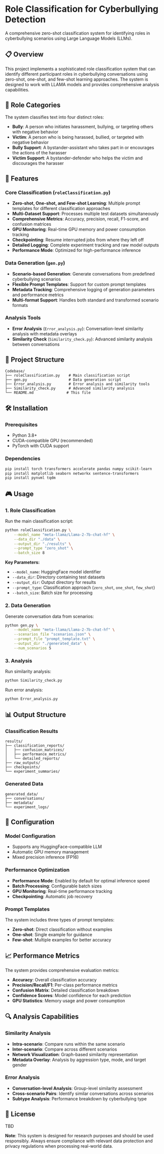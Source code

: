 # Role Classification for Cyberbullying Detection

A comprehensive zero-shot classification system for identifying roles in cyberbullying scenarios using Large Language Models (LLMs).

## 📋 Overview

This project implements a sophisticated role classification system that can identify different participant roles in cyberbullying conversations using zero-shot, one-shot, and few-shot learning approaches. The system is designed to work with LLAMA models and provides comprehensive analysis capabilities.

## 🎯 Role Categories

The system classifies text into four distinct roles:

- **Bully**: A person who initiates harassment, bullying, or targeting others with negative behavior
- **Victim**: A person who is being harassed, bullied, or targeted with negative behavior  
- **Bully Support**: A bystander-assistant who takes part in or encourages the actions of the harasser
- **Victim Support**: A bystander-defender who helps the victim and discourages the harasser

## 🚀 Features

### Core Classification (`roleClassification.py`)
- **Zero-shot, One-shot, and Few-shot Learning**: Multiple prompt templates for different classification approaches
- **Multi-Dataset Support**: Processes multiple test datasets simultaneously
- **Comprehensive Metrics**: Accuracy, precision, recall, F1-score, and confusion matrices
- **GPU Monitoring**: Real-time GPU memory and power consumption tracking
- **Checkpointing**: Resume interrupted jobs from where they left off
- **Detailed Logging**: Complete experiment tracking and raw model outputs
- **Performance Mode**: Optimized for high-performance inference

### Data Generation (`gen.py`)
- **Scenario-based Generation**: Generate conversations from predefined cyberbullying scenarios
- **Flexible Prompt Templates**: Support for custom prompt templates
- **Metadata Tracking**: Comprehensive logging of generation parameters and performance metrics
- **Multi-format Support**: Handles both standard and transformed scenario formats

### Analysis Tools
- **Error Analysis** (`Error_analysis.py`): Conversation-level similarity analysis with metadata overlays
- **Similarity Check** (`Similarity_check.py`): Advanced similarity analysis between conversations

## 📁 Project Structure

```
Codebase/
├── roleClassification.py    # Main classification script
├── gen.py                   # Data generation script
├── Error_analysis.py        # Error analysis and similarity tools
├── Similarity_check.py      # Advanced similarity analysis
└── README.md               # This file
```

## 🛠️ Installation

### Prerequisites
- Python 3.8+
- CUDA-compatible GPU (recommended)
- PyTorch with CUDA support

### Dependencies
```bash
pip install torch transformers accelerate pandas numpy scikit-learn
pip install matplotlib seaborn networkx sentence-transformers
pip install pynvml tqdm
```

## 🎮 Usage

### 1. Role Classification

Run the main classification script:

```bash
python roleClassification.py \
    --model_name "meta-llama/Llama-2-7b-chat-hf" \
    --data_dir "./data" \
    --output_dir "./results" \
    --prompt_type "zero_shot" \
    --batch_size 8
```

**Key Parameters:**
- `--model_name`: HuggingFace model identifier
- `--data_dir`: Directory containing test datasets
- `--output_dir`: Output directory for results
- `--prompt_type`: Classification approach (`zero_shot`, `one_shot`, `few_shot`)
- `--batch_size`: Batch size for processing

### 2. Data Generation

Generate conversation data from scenarios:

```bash
python gen.py \
    --model_name "meta-llama/Llama-2-7b-chat-hf" \
    --scenarios_file "scenarios.json" \
    --prompt_file "prompt_template.txt" \
    --output_dir "./generated_data" \
    --num_scenarios 5
```

### 3. Analysis

Run similarity analysis:

```bash
python Similarity_check.py
```

Run error analysis:

```bash
python Error_analysis.py
```

## 📊 Output Structure

### Classification Results
```
results/
├── classification_reports/
│   ├── confusion_matrices/
│   ├── performance_metrics/
│   └── detailed_reports/
├── raw_outputs/
├── checkpoints/
└── experiment_summaries/
```

### Generated Data
```
generated_data/
├── conversations/
├── metadata/
└── experiment_logs/
```

## 🔧 Configuration

### Model Configuration
- Supports any HuggingFace-compatible LLM
- Automatic GPU memory management
- Mixed precision inference (FP16)

### Performance Optimization
- **Performance Mode**: Enabled by default for optimal inference speed
- **Batch Processing**: Configurable batch sizes
- **GPU Monitoring**: Real-time performance tracking
- **Checkpointing**: Automatic job recovery

### Prompt Templates
The system includes three types of prompt templates:
- **Zero-shot**: Direct classification without examples
- **One-shot**: Single example for guidance
- **Few-shot**: Multiple examples for better accuracy

## 📈 Performance Metrics

The system provides comprehensive evaluation metrics:
- **Accuracy**: Overall classification accuracy
- **Precision/Recall/F1**: Per-class performance metrics
- **Confusion Matrix**: Detailed classification breakdown
- **Confidence Scores**: Model confidence for each prediction
- **GPU Statistics**: Memory usage and power consumption

## 🔍 Analysis Capabilities

### Similarity Analysis
- **Intra-scenario**: Compare runs within the same scenario
- **Inter-scenario**: Compare across different scenarios
- **Network Visualization**: Graph-based similarity representation
- **Metadata Overlay**: Analysis by aggression type, mode, and target gender

### Error Analysis
- **Conversation-level Analysis**: Group-level similarity assessment
- **Cross-scenario Pairs**: Identify similar conversations across scenarios
- **Subtype Analysis**: Performance breakdown by cyberbullying type


## 📄 License

TBD


**Note**: This system is designed for research purposes and should be used responsibly. Always ensure compliance with relevant data protection and privacy regulations when processing real-world data. 